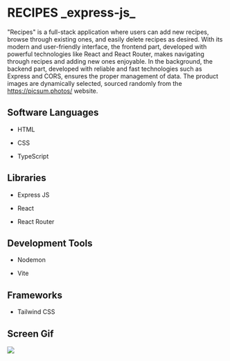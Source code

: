 <h1>RECIPES _express-js_</h1>

"Recipes" is a full-stack application where users can add new recipes, browse through existing ones, and easily delete recipes as desired. With its modern and user-friendly interface, the frontend part, developed with powerful technologies like React and React Router, makes navigating through recipes and adding new ones enjoyable. In the background, the backend part, developed with reliable and fast technologies such as Express and CORS, ensures the proper management of data. The product images are dynamically selected, sourced randomly from the https://picsum.photos/ website.

<h2> Software Languages </h2>

- HTML

- CSS

- TypeScript

<h2> Libraries </h2>

- Express JS

- React

- React Router

<h2> Development Tools </h2>

- Nodemon

- Vite

<h2> Frameworks </h2>

- Tailwind CSS

<h2> Screen Gif </h2>

![](recipes.gif)